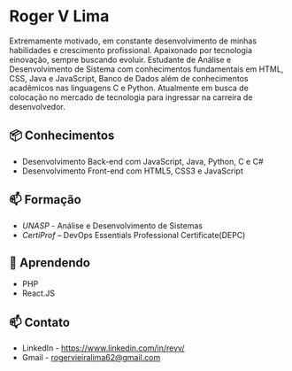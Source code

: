 # Roger V Lima
Extremamente motivado, em constante desenvolvimento de minhas habilidades e crescimento profissional. Apaixonado por tecnologia einovação, sempre buscando evoluir.
Estudante de Análise e Desenvolvimento de Sistema com conhecimentos fundamentais em HTML, CSS, Java e JavaScript, Banco de Dados além de conhecimentos acadêmicos nas linguagens C e Python. Atualmente em busca de colocação no mercado de tecnologia para ingressar na carreira de desenvolvedor.


## 📦 Conhecimentos
- Desenvolvimento Back-end com JavaScript, Java, Python, C e C#
- Desenvolvimento Front-end  com HTML5, CSS3 e JavaScript

## 📫 Formação
- *UNASP* - Análise e Desenvolvimento de Sistemas
- *CertiProf* – DevOps Essentials Professional Certificate(DEPC)

## 🌱 Aprendendo
- PHP 
- React.JS

## 📫 Contato
- LinkedIn - https://www.linkedin.com/in/revv/
- Gmail - rogervieiralima62@gmail.com
